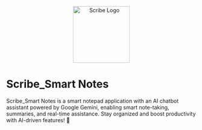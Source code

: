 <div align="center">
  <img src="https://github.com/user-attachments/assets/ae23ef70-6325-4655-beef-a35738a66270" alt="Scribe Logo" width="150" height="150">
</div>

# Scribe_Smart Notes
Scribe_Smart Notes is a smart notepad application with an AI chatbot assistant powered by Google Gemini, enabling smart note-taking, summaries, and real-time assistance. Stay organized and boost productivity with AI-driven features! 🚀
